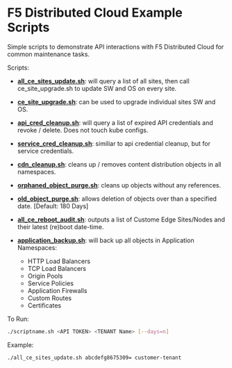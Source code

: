 # F5 Distributed Cloud Example Scripts

Simple scripts to demonstrate API interactions with F5 Distributed Cloud for common maintenance tasks.

Scripts:

- **[all_ce_sites_update.sh](./all_ce_sites_update.sh)**: will query a list of all sites, then call ce_site_upgrade.sh to update SW and OS on every site.

- **[ce_site_upgrade.sh](./ce_site_update.sh)**: can be used to upgrade individual sites SW and OS.

- **[api_cred_cleanup.sh](./api_cred_cleanup.sh)**: will query a list of expired API credentials and revoke / delete.  Does not touch kube configs.

- **[service_cred_cleanup.sh](./service_cred_cleanup.sh)**: similiar to api credential cleanup, but for service credentials.

- **[cdn_cleanup.sh](./cdn_cleanup.sh)**: cleans up / removes content distribution objects in all namespaces.

- **[orphaned_object_purge.sh](./orphaned_object_purge.sh)**: cleans up objects without any references.

- **[old_object_purge.sh](./old_object_purge.sh)**: allows deletion of objects over than a specified date. [Default: 180 Days]

- **[all_ce_reboot_audit.sh](./all_ce_reboot_audit.sh)**: outputs a list of Custome Edge Sites/Nodes and their latest (re)boot date-time.

- **[application_backup.sh](./application_backup.sh)**: will back up all objects in Application Namespaces:

  - HTTP Load Balancers
  - TCP Load Balancers
  - Origin Pools
  - Service Policies
  - Application Firewalls
  - Custom Routes
  - Certificates

To Run:

```bash
./scriptname.sh <API TOKEN> <TENANT Name> [--days=n]
```

Example:

```bash
./all_ce_sites_update.sh abcdefg8675309= customer-tenant
```
